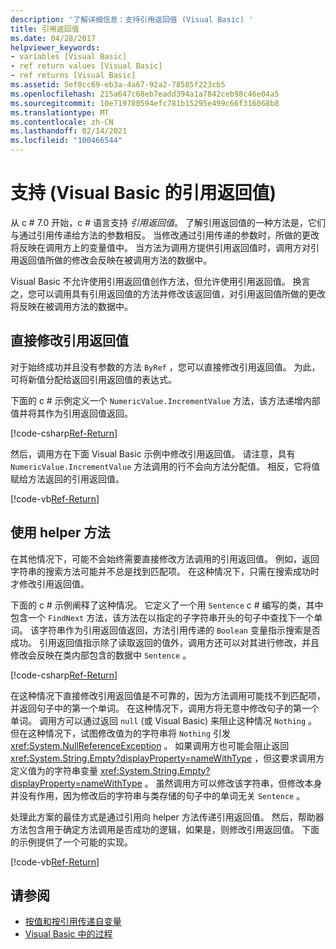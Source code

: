 ```yaml
---
description: '了解详细信息：支持引用返回值 (Visual Basic) '
title: 引用返回值
ms.date: 04/28/2017
helpviewer_keywords:
- variables [Visual Basic]
- ref return values [Visual Basic]
- ref returns [Visual Basic]
ms.assetid: 5ef0cc69-eb3a-4a67-92a2-78585f223cb5
ms.openlocfilehash: 215a647c68eb7eadd394a1a7842ceb98c46e04a5
ms.sourcegitcommit: 10e719780594efc781b15295e499c66f316068b8
ms.translationtype: MT
ms.contentlocale: zh-CN
ms.lasthandoff: 02/14/2021
ms.locfileid: "100466544"
---
```

# <a name="support-for-reference-return-values-visual-basic"></a>支持 (Visual Basic 的引用返回值) 

从 c # 7.0 开始，c # 语言支持 *引用返回值*。 了解引用返回值的一种方法是，它们与通过引用传递给方法的参数相反。 当修改通过引用传递的参数时，所做的更改将反映在调用方上的变量值中。 当方法为调用方提供引用返回值时，调用方对引用返回值所做的修改会反映在被调用方法的数据中。

Visual Basic 不允许使用引用返回值创作方法，但允许使用引用返回值。 换言之，您可以调用具有引用返回值的方法并修改该返回值，对引用返回值所做的更改将反映在被调用方法的数据中。

## <a name="modifying-the-ref-return-value-directly"></a>直接修改引用返回值

对于始终成功并且没有参数的方法 `ByRef` ，您可以直接修改引用返回值。 为此，可将新值分配给返回引用返回值的表达式。

下面的 c # 示例定义一个 `NumericValue.IncrementValue` 方法，该方法递增内部值并将其作为引用返回值返回。

[!code-csharp[Ref-Return](../../../../../samples/snippets/visualbasic/programming-guide/language-features/procedures/ref-returns1.cs)]

然后，调用方在下面 Visual Basic 示例中修改引用返回值。 请注意，具有 `NumericValue.IncrementValue` 方法调用的行不会向方法分配值。 相反，它将值赋给方法返回的引用返回值。

[!code-vb[Ref-Return](../../../../../samples/snippets/visualbasic/programming-guide/language-features/procedures/use-ref-returns1.vb)]

## <a name="using-a-helper-method"></a>使用 helper 方法

在其他情况下，可能不会始终需要直接修改方法调用的引用返回值。 例如，返回字符串的搜索方法可能并不总是找到匹配项。 在这种情况下，只需在搜索成功时才修改引用返回值。

下面的 c # 示例阐释了这种情况。 它定义了一个用 `Sentence` c # 编写的类，其中包含一个 `FindNext` 方法，该方法在以指定的子字符串开头的句子中查找下一个单词。 该字符串作为引用返回值返回，方法引用传递的 `Boolean` 变量指示搜索是否成功。 引用返回值指示除了读取返回的值外，调用方还可以对其进行修改，并且修改会反映在类内部包含的数据中 `Sentence` 。

[!code-csharp[Ref-Return](../../../../../samples/snippets/visualbasic/getting-started/ref-returns.cs)]

在这种情况下直接修改引用返回值是不可靠的，因为方法调用可能找不到匹配项，并返回句子中的第一个单词。 在这种情况下，调用方将无意中修改句子的第一个单词。 调用方可以通过返回 `null` (或 Visual Basic) 来阻止这种情况 `Nothing` 。 但在这种情况下，试图修改值为的字符串将 `Nothing` 引发 <xref:System.NullReferenceException> 。 如果调用方也可能会阻止返回 <xref:System.String.Empty?displayProperty=nameWithType> ，但这要求调用方定义值为的字符串变量 <xref:System.String.Empty?displayProperty=nameWithType> 。 虽然调用方可以修改该字符串，但修改本身并没有作用，因为修改后的字符串与类存储的句子中的单词无关 `Sentence` 。

处理此方案的最佳方式是通过引用向 helper 方法传递引用返回值。 然后，帮助器方法包含用于确定方法调用是否成功的逻辑，如果是，则修改引用返回值。 下面的示例提供了一个可能的实现。

[!code-vb[Ref-Return](../../../../../samples/snippets/visualbasic/getting-started/ref-return-helper.vb#1)]

## <a name="see-also"></a>请参阅

- [按值和按引用传递自变量](passing-arguments-by-value-and-by-reference.md)
- [Visual Basic 中的过程](index.md)
